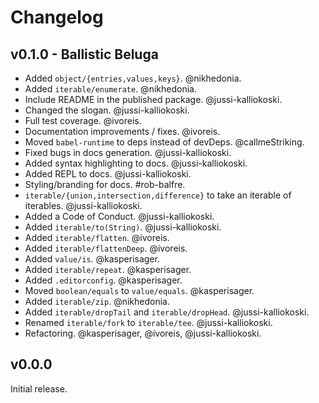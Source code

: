 # Changelog

## v0.1.0 - Ballistic Beluga

* Added `object/{entries,values,keys}`. @nikhedonia.
* Added `iterable/enumerate`. @nikhedonia.
* Include README in the published package. @jussi-kalliokoski.
* Changed the slogan. @jussi-kalliokoski.
* Full test coverage. @ivoreis.
* Documentation improvements / fixes. @ivoreis.
* Moved `babel-runtime` to deps instead of devDeps. @callmeStriking.
* Fixed bugs in docs generation. @jussi-kalliokoski.
* Added syntax highlighting to docs. @jussi-kalliokoski.
* Added REPL to docs. @jussi-kalliokoski.
* Styling/branding for docs. #rob-balfre.
* `iterable/{union,intersection,difference}` to take an iterable of
iterables. @jussi-kalliokoski.
* Added a Code of Conduct. @jussi-kalliokoski.
* Added `iterable/to(String)`. @jussi-kalliokoski.
* Added `iterable/flatten`. @ivoreis.
* Added `iterable/flattenDeep`. @ivoreis.
* Added `value/is`. @kasperisager.
* Added `iterable/repeat`. @kasperisager.
* Added `.editorconfig`. @kasperisager.
* Moved `boolean/equals` to `value/equals`. @kasperisager.
* Added `iterable/zip`. @nikhedonia.
* Added `iterable/dropTail` and `iterable/dropHead`. @jussi-kalliokoski.
* Renamed `iterable/fork` to `iterable/tee`. @jussi-kalliokoski.
* Refactoring. @kasperisager, @ivoreis, @jussi-kalliokoski.

## v0.0.0

Initial release.
